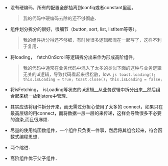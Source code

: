 

* 没有硬编码，所有的配置全部抽离到config或者constant里面。

	> 我的代码中硬编码去除的还不够彻底．


* 组件划分拆分的很好，很细节（button, sort, list, listItem等等）。

	> 我的组件拆分得还不够细，有时候很多逻辑都混在一起写了，这样不利于复用．


* 将loading，　fetchOnScroll等逻辑拆分出来作为形成高阶组件， 

	> 我的代码中通常在业务代码中混入了太多的类似下面的这种与业务逻辑无关的ui逻辑，导致代码看起来很松散，low.
		```js
		toast.loading();
		this.isLoading = true;
		toast.close();
		this.isLoading = false;
		```


* 将isFetching，　isLoading等状态的ui逻辑__从业务逻辑中拆分出来__然后组合起来统一放到store中管理．

* 其实应该将组件拆分开来，而无需过分担心使用了太多的 connect，如果只在最高层级的用connect，而将数据一层一层的来传递，这样会导致很多不必要的渲染,而且很麻烦．

* 尽量的使用纯函数组件，一个组件只负责一件事，然后将其组合起来，符合函数式编程思想．

* 两个缩进．

* 高阶组件优于父子组件．


















